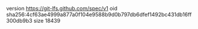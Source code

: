 version https://git-lfs.github.com/spec/v1
oid sha256:4cf63ae4999a877a0f104e9588b9d0b797db6dfef1492bc431db16ff300db9b3
size 18439
